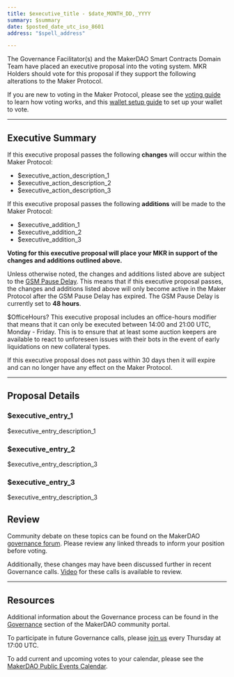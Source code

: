 ```yaml
---
title: $executive_title - $date_MONTH_DD,_YYYY
summary: $summary
date: $posted_date_utc_iso_8601
address: "$spell_address"

---
```

The Governance Facilitator(s) and the MakerDAO Smart Contracts Domain Team have placed an executive proposal into the voting system. MKR Holders should vote for this proposal if they support the following alterations to the Maker Protocol.

If you are new to voting in the Maker Protocol, please see the [voting guide](https://community-development.makerdao.com/en/learn/governance/how-voting-works/) to learn how voting works, and this [wallet setup guide](https://community-development.makerdao.com/en/learn/governance/voting-setup/) to set up your wallet to vote. 

---

## Executive Summary

If this executive proposal passes the following **changes** will occur within the Maker Protocol:
- $executive_action_description_1
- $executive_action_description_2
- $executive_action_description_3

If this executive proposal passes the following **additions** will be made to the Maker Protocol:
- $executive_addition_1
- $executive_addition_2
- $executive_addition_3

**Voting for this executive proposal will place your MKR in support of the changes and additions outlined above.**

Unless otherwise noted, the changes and additions listed above are subject to the [GSM Pause Delay](https://community-development.makerdao.com/en/learn/governance/param-gsm-pause-delay). This means that if this executive proposal passes, the changes and additions listed above will only become active in the Maker Protocol after the GSM Pause Delay has expired. The GSM Pause Delay is currently set to **48 hours**.

$OfficeHours? This executive proposal includes an office-hours modifier that means that it can only be executed between 14:00 and 21:00 UTC, Monday - Friday. This is to ensure that at least some auction keepers are available to react to unforeseen issues with their bots in the event of early liquidations on new collateral types.

If this executive proposal does not pass within 30 days then it will expire and can no longer have any effect on the Maker Protocol. 

---

## Proposal Details

### $executive_entry_1

$executive_entry_description_1

### $executive_entry_2

$executive_entry_description_3

### $executive_entry_3

$executive_entry_description_3

## Review

Community debate on these topics can be found on the MakerDAO [governance forum](https://forum.makerdao.com/). Please review any linked threads to inform your position before voting.

Additionally, these changes may have been discussed further in recent Governance calls. [Video](https://www.youtube.com/playlist?list=PLLzkWCj8ywWNq5-90-Id6VPSsrk4OWVan) for these calls is available to review.

---

## Resources

Additional information about the Governance process can be found in the [Governance](https://community-development.makerdao.com/en/learn/governance) section of the MakerDAO community portal.

To participate in future Governance calls, please [join us](https://github.com/makerdao/community/tree/master/governance/governance-and-risk-meetings) every Thursday at 17:00 UTC.

To add current and upcoming votes to your calendar, please see the [MakerDAO Public Events Calendar](https://calendar.google.com/calendar/embed?src=makerdao.com_3efhm2ghipksegl009ktniomdk%40group.calendar.google.com&ctz=UTC&mode=week&showCalendars=0&showPrint=0).
